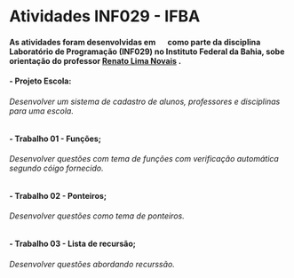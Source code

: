 # Atividades INF029 - IFBA
#### As atividades foram desenvolvidas em  <img src="https://cdn.jsdelivr.net/gh/devicons/devicon/icons/c/c-line.svg" width="15" height="15"/> como parte da disciplina Laboratório de Programação (INF029) no Instituto Federal da Bahia, sobe orientação do professor [Renato Lima Novais](https://github.com/renatoln/) . 
#### - Projeto Escola:
###### Desenvolver um sistema de cadastro de alunos, professores e disciplinas para uma escola.
#### - Trabalho 01 - Funções;
###### Desenvolver questões com tema de funções com verificação automática segundo cóigo fornecido.
#### - Trabalho 02 - Ponteiros;
###### Desenvolver questões como tema de ponteiros.
#### - Trabalho 03 - Lista de recursão;
###### Desenvolver questões abordando recurssão.
